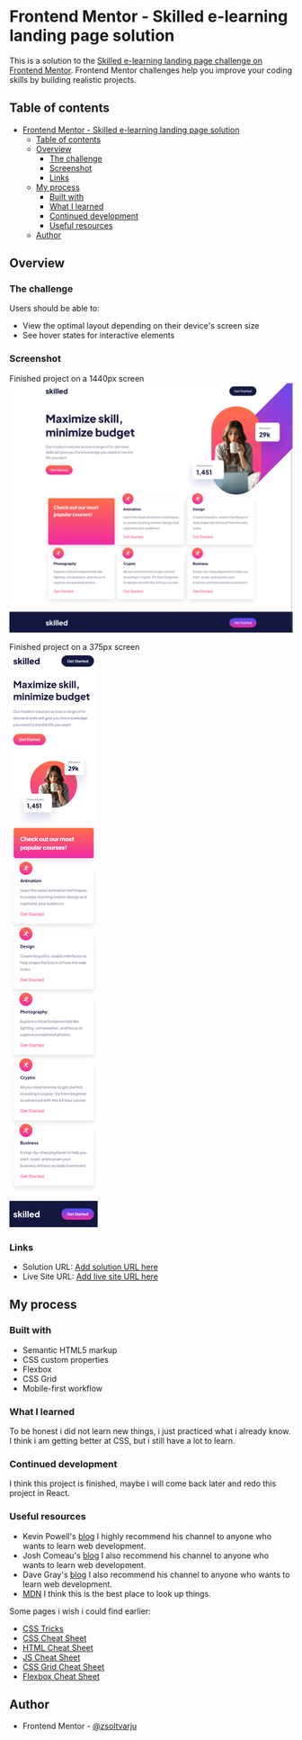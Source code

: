 # Frontend Mentor - Skilled e-learning landing page solution

This is a solution to the [Skilled e-learning landing page challenge on Frontend Mentor](https://www.frontendmentor.io/challenges/skilled-elearning-landing-page-S1ObDrZ8q). Frontend Mentor challenges help you improve your coding skills by building realistic projects.

## Table of contents

- [Frontend Mentor - Skilled e-learning landing page solution](#frontend-mentor---skilled-e-learning-landing-page-solution)
  - [Table of contents](#table-of-contents)
  - [Overview](#overview)
    - [The challenge](#the-challenge)
    - [Screenshot](#screenshot)
    - [Links](#links)
  - [My process](#my-process)
    - [Built with](#built-with)
    - [What I learned](#what-i-learned)
    - [Continued development](#continued-development)
    - [Useful resources](#useful-resources)
  - [Author](#author)


## Overview

### The challenge

Users should be able to:

- View the optimal layout depending on their device's screen size
- See hover states for interactive elements

### Screenshot

Finished project on a 1440px screen
![Finished project on 1440px](/solution/PC.png)

Finished project on a 375px screen
<br />
![Finished project on 375px](/solution/Phone.png)

### Links

- Solution URL: [Add solution URL here](https://www.frontendmentor.io/solutions/-mobile-first-skilled-landing-page-iTOr1lhmJk)
- Live Site URL: [Add live site URL here](https://jovial-starship-27a6a5.netlify.app/)

## My process

### Built with

- Semantic HTML5 markup
- CSS custom properties
- Flexbox
- CSS Grid
- Mobile-first workflow

### What I learned

 To be honest i did not learn new things, i just practiced what i already know. I think i am getting better at CSS, but i still have a lot to learn.

### Continued development

I think this project is finished, maybe i will come back later and redo this project in React.

### Useful resources

- Kevin Powell's  [blog](https://www.kevinpowell.co/) I highly recommend his channel to anyone who wants to learn web development.
- Josh Comeau's [blog](https://www.joshwcomeau.com/) I also recommend his channel to anyone who wants to learn web development.
- Dave Gray's [blog](https://daveceddia.com/) I also recommend his channel to anyone who wants to learn web development.
- [MDN](https://developer.mozilla.org/en-US/) I think this is the best place to look up things.

Some pages i wish i could find earlier:
- [CSS Tricks](https://css-tricks.com/)
- [CSS Cheat Sheet](https://htmlcheatsheet.com/css/)
- [HTML Cheat Sheet](https://htmlcheatsheet.com/)
- [JS Cheat Sheet](https://htmlcheatsheet.com/js/)
- [CSS Grid Cheat Sheet](https://grid.malven.co/)
- [Flexbox Cheat Sheet](https://flexbox.malven.co/)


## Author

- Frontend Mentor - [@zsoltvarju](https://www.frontendmentor.io/profile/zsoltvarju)

